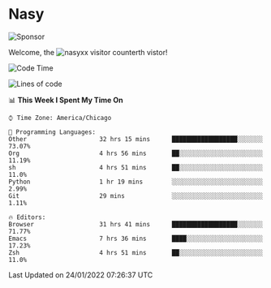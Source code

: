 # Nasy

<!--
<p align="center">
<img height="200" src="https://github-readme-stats.vercel.app/api?username=nasyxx&count_private=true&show_icons=true&theme=dracula&include_all_commits=true"/>
<img height="200" src="https://github-readme-stats.vercel.app/api/top-langs/?username=nasyxx&theme=dracula&hide=html,jupyter+notebook&count_private=true&show_icons=true"/>
</p>

  
----------------
-->

![Sponsor](https://img.shields.io/static/v1.svg?label=Sponsor&message=%E2%9D%A4&logo=GitHub&style=flat&color=pink)
 
Welcome, the ![nasyxx visitor counter](https://count.getloli.com/get/@nasyxx?theme=rule34)th vistor!
 
<!--START_SECTION:waka-->
![Code Time](http://img.shields.io/badge/Code%20Time-1%2C790%20hrs%2045%20mins-blue)

![Lines of code](https://img.shields.io/badge/From%20Hello%20World%20I%27ve%20Written-5%20Million%20lines%20of%20code-blue)

📊 **This Week I Spent My Time On** 

```text
⌚︎ Time Zone: America/Chicago

💬 Programming Languages: 
Other                    32 hrs 15 mins      ██████████████████░░░░░░░   73.07% 
Org                      4 hrs 56 mins       ██░░░░░░░░░░░░░░░░░░░░░░░   11.19% 
sh                       4 hrs 51 mins       ██░░░░░░░░░░░░░░░░░░░░░░░   11.0% 
Python                   1 hr 19 mins        ░░░░░░░░░░░░░░░░░░░░░░░░░   2.99% 
Git                      29 mins             ░░░░░░░░░░░░░░░░░░░░░░░░░   1.11%

🔥 Editors: 
Browser                  31 hrs 41 mins      ██████████████████░░░░░░░   71.77% 
Emacs                    7 hrs 36 mins       ████░░░░░░░░░░░░░░░░░░░░░   17.23% 
Zsh                      4 hrs 51 mins       ██░░░░░░░░░░░░░░░░░░░░░░░   11.0%

```


 Last Updated on 24/01/2022 07:26:37 UTC
<!--END_SECTION:waka-->

<!-- ![visitors](https://visitor-badge.laobi.icu/badge?page_id=nasyxx.nasyxx) -->
